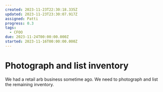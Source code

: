 ```yaml
---
created: 2023-11-23T22:30:18.335Z
updated: 2023-11-23T23:30:07.917Z
assigned: Patti
progress: 0.3
tags:
  - CFOO
due: 2023-11-24T00:00:00.000Z
started: 2023-11-16T00:00:00.000Z
---
```


# Photograph and list inventory

We had a retail arb business sometime ago. We need to photograph and list the remaining inventory.
